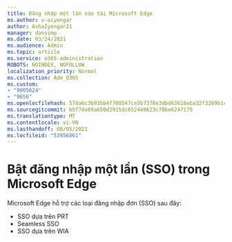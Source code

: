 ```yaml
---
title: Đăng nhập một lần vào tài Microsoft Edge
ms.author: v-aiyengar
author: AshaIyengar21
manager: dansimp
ms.date: 03/24/2021
ms.audience: Admin
ms.topic: article
ms.service: o365-administration
ROBOTS: NOINDEX, NOFOLLOW
localization_priority: Normal
ms.collection: Adm_O365
ms.custom:
- "9005624"
- "9656"
ms.openlocfilehash: 57da6c3b93bb4f700547ce5b7378e3dbd63618eba32f3269b1caf8e356357cb5
ms.sourcegitcommit: b5f7da89a650d2915dc652449623c78be6247175
ms.translationtype: MT
ms.contentlocale: vi-VN
ms.lasthandoff: 08/05/2021
ms.locfileid: "53956861"
---
```

# <a name="single-sign-on-sso-in-microsoft-edge"></a>Bật đăng nhập một lần (SSO) trong Microsoft Edge

Microsoft Edge hỗ trợ các loại đăng nhập đơn (SSO) sau đây:
- SSO dựa trên PRT
- Seamless SSO
- SSO dựa trên WIA
